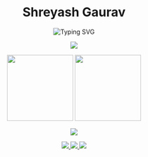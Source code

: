 <h1 align="center">Shreyash Gaurav</h1>
<p align="center">
  <img src="https://readme-typing-svg.demolab.com?font=Fira+Code&size=24&pause=10&speed=40&width=500&lines=Software+Engineer;AI+Explorer;Researcher;Developer;Learner&center=true&vCenter=true" alt="Typing SVG" />



</p>

<p align="center">
  <img src="https://skillicons.dev/icons?i=cpp,py,java,js,react,androidstudio,linux,git,vscode" />
</p>

<p align="center">
  <img src="https://github-readme-stats.vercel.app/api?username=shreyashgaurav&show_icons=true&theme=tokyonight&hide_border=true" height="150"/>
  <img src="https://github-readme-stats.vercel.app/api/top-langs/?username=shreyashgaurav&layout=compact&theme=tokyonight&hide_border=true" height="150"/>
</p>

<p align="center">
  <img src="https://github-readme-streak-stats.herokuapp.com?user=shreyashgaurav&theme=tokyonight&hide_border=true" />
</p>

<p align="center">
  <a href="https://linkedin.com/in/shreyash_gaurav/">
    <img src="https://img.shields.io/badge/LinkedIn-0A66C2?style=for-the-badge&logo=linkedin&logoColor=white"/>
  </a>
  <a href="mailto:shreyash2856@gmail.com">
    <img src="https://img.shields.io/badge/Email-D14836?style=for-the-badge&logo=gmail&logoColor=white"/>
  </a>
  <a href="https://github.com/shreyashgaurav">
    <img src="https://img.shields.io/badge/GitHub-171515?style=for-the-badge&logo=github&logoColor=white"/>
  </a>
</p>
